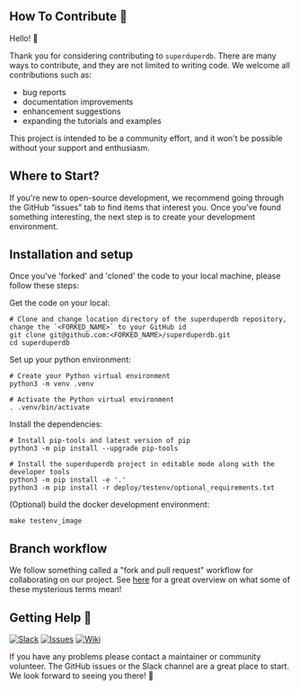 ## How To Contribute :rocket:


Hello! :wave: 

Thank you for considering contributing to `superduperdb`. There are many ways to contribute, and they are not limited to writing code. We welcome all contributions such as:

- bug reports
- documentation improvements
- enhancement suggestions
- expanding the tutorials and examples

This project is intended to be a community effort, and it won't be possible without your support and enthusiasm.

## Where to Start? 

If you're new to open-source development, we recommend going through the GitHub “issues” tab to find items that interest you. Once you’ve found something interesting, the next step is to create your development environment.

## Installation and setup

Once you've 'forked' and 'cloned' the code to your local machine, please follow these steps:

Get the code on your local:

```shell
# Clone and change location directory of the superduperdb repository, change the `<FORKED_NAME>` to your GitHub id
git clone git@github.com:<FORKED_NAME>/superduperdb.git
cd superduperdb
```

Set up your python environment:


```shell
# Create your Python virtual environment
python3 -m venv .venv

# Activate the Python virtual environment
. .venv/bin/activate  
```

Install the dependencies:

```shell
# Install pip-tools and latest version of pip
python3 -m pip install --upgrade pip-tools

# Install the superduperdb project in editable mode along with the developer tools
python3 -m pip install -e '.'
python3 -m pip install -r deploy/testenv/optional_requirements.txt
```

(Optional) build the docker development environment:

```shell
make testenv_image
```

## Branch workflow

We follow something called a "fork and pull request" workflow for collaborating on our project. See [here](https://gist.github.com/Chaser324/ce0505fbed06b947d962) for a great overview on what some of these mysterious terms mean! 

## Getting Help 🙋

[![Slack](https://img.shields.io/badge/Slack-superduperdb-8A2BE2?logo=slack)](https://join.slack.com/t/superduperdb/shared_invite/zt-1zuojj0k0-RjAYBs1TDsvEa7yaFGa6QA)
[![Issues](https://img.shields.io/badge/Issues-superduperdb-8A2BE2?logo=github)](https://github.com/SuperDuperDB/superduperdb-stealth/issues)
[![Wiki](https://img.shields.io/badge/Project%20Wiki-superduperdb-8A2BE2?logo=github)](https://github.com/SuperDuperDB/superduperdb-stealth/wiki)

If you have any problems please contact a maintainer or community volunteer. The GitHub issues or the Slack channel are a great place to start. We look forward to seeing you there! :purple_heart:
